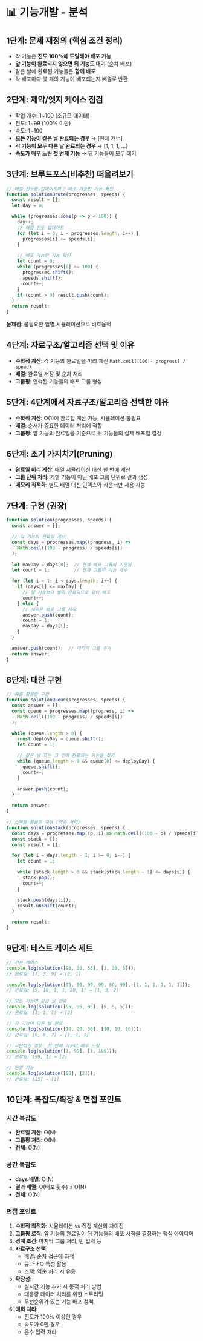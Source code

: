 # 📊 기능개발 - 분석

## 1단계: 문제 재정의 (핵심 조건 정리)

- 각 기능은 **진도 100%에 도달해야 배포 가능**
- **앞 기능이 완료되지 않으면 뒤 기능도 대기** (순차 배포)
- 같은 날에 완료된 기능들은 **함께 배포**
- 각 배포마다 몇 개의 기능이 배포되는지 배열로 반환

## 2단계: 제약/엣지 케이스 점검

- 작업 개수: 1~100 (소규모 데이터)
- 진도: 1~99 (100% 미만)
- 속도: 1~100
- **모든 기능이 같은 날 완료되는 경우** → [전체 개수]
- **각 기능이 모두 다른 날 완료되는 경우** → [1, 1, 1, ...]
- **속도가 매우 느린 첫 번째 기능** → 뒤 기능들이 모두 대기

## 3단계: 브루트포스(비추천) 떠올려보기

```javascript
// 매일 진도를 업데이트하고 배포 가능한 기능 확인
function solutionBrute(progresses, speeds) {
  const result = [];
  let day = 0;

  while (progresses.some(p => p < 100)) {
    day++;
    // 매일 진도 업데이트
    for (let i = 0; i < progresses.length; i++) {
      progresses[i] += speeds[i];
    }

    // 배포 가능한 기능 확인
    let count = 0;
    while (progresses[0] >= 100) {
      progresses.shift();
      speeds.shift();
      count++;
    }
    if (count > 0) result.push(count);
  }
  return result;
}
```
**문제점**: 불필요한 일별 시뮬레이션으로 비효율적

## 4단계: 자료구조/알고리즘 선택 및 이유

- **수학적 계산**: 각 기능의 완료일을 미리 계산 `Math.ceil((100 - progress) / speed)`
- **배열**: 완료일 저장 및 순차 처리
- **그룹핑**: 연속된 기능들의 배포 그룹 형성

## 5단계: 4단계에서 자료구조/알고리즘 선택한 이유

- **수학적 계산**: O(1)에 완료일 계산 가능, 시뮬레이션 불필요
- **배열**: 순서가 중요한 데이터 처리에 적합
- **그룹핑**: 앞 기능의 완료일을 기준으로 뒤 기능들의 실제 배포일 결정

## 6단계: 조기 가지치기(Pruning)

- **완료일 미리 계산**: 매일 시뮬레이션 대신 한 번에 계산
- **그룹 단위 처리**: 개별 기능이 아닌 배포 그룹 단위로 결과 생성
- **메모리 최적화**: 별도 배열 대신 인덱스와 카운터만 사용 가능

## 7단계: 구현 (권장)

```javascript
function solution(progresses, speeds) {
  const answer = [];

  // 각 기능의 완료일 계산
  const days = progresses.map((progress, i) =>
    Math.ceil((100 - progress) / speeds[i])
  );

  let maxDay = days[0];  // 현재 배포 그룹의 기준일
  let count = 1;         // 현재 그룹의 기능 개수

  for (let i = 1; i < days.length; i++) {
    if (days[i] <= maxDay) {
      // 앞 기능보다 빨리 완료되므로 같이 배포
      count++;
    } else {
      // 새로운 배포 그룹 시작
      answer.push(count);
      count = 1;
      maxDay = days[i];
    }
  }

  answer.push(count);  // 마지막 그룹 추가
  return answer;
}
```

## 8단계: 대안 구현

```javascript
// 큐를 활용한 구현
function solutionQueue(progresses, speeds) {
  const answer = [];
  const queue = progresses.map((progress, i) =>
    Math.ceil((100 - progress) / speeds[i])
  );

  while (queue.length > 0) {
    const deployDay = queue.shift();
    let count = 1;

    // 같은 날 또는 그 전에 완료되는 기능들 찾기
    while (queue.length > 0 && queue[0] <= deployDay) {
      queue.shift();
      count++;
    }

    answer.push(count);
  }

  return answer;
}

// 스택을 활용한 구현 (역순 처리)
function solutionStack(progresses, speeds) {
  const days = progresses.map((p, i) => Math.ceil((100 - p) / speeds[i]));
  const stack = [];
  const result = [];

  for (let i = days.length - 1; i >= 0; i--) {
    let count = 1;

    while (stack.length > 0 && stack[stack.length - 1] <= days[i]) {
      stack.pop();
      count++;
    }

    stack.push(days[i]);
    result.unshift(count);
  }

  return result;
}
```

## 9단계: 테스트 케이스 세트

```javascript
// 기본 케이스
console.log(solution([93, 30, 55], [1, 30, 5]));
// 완료일: [7, 3, 9] → [2, 1]

console.log(solution([95, 90, 99, 99, 80, 99], [1, 1, 1, 1, 1, 1]));
// 완료일: [5, 10, 1, 1, 20, 1] → [1, 3, 2]

// 모든 기능이 같은 날 완료
console.log(solution([95, 95, 95], [5, 5, 5]));
// 완료일: [1, 1, 1] → [3]

// 각 기능이 다른 날 완료
console.log(solution([10, 20, 30], [10, 10, 10]));
// 완료일: [9, 8, 7] → [1, 1, 1]

// 극단적인 경우: 첫 번째 기능이 매우 느림
console.log(solution([1, 99], [1, 100]));
// 완료일: [99, 1] → [2]

// 단일 기능
console.log(solution([50], [2]));
// 완료일: [25] → [1]
```

## 10단계: 복잡도/확장 & 면접 포인트

### 시간 복잡도
- **완료일 계산**: O(N)
- **그룹핑 처리**: O(N)
- **전체**: O(N)

### 공간 복잡도
- **days 배열**: O(N)
- **결과 배열**: O(배포 횟수) ≤ O(N)
- **전체**: O(N)

### 면접 포인트
1. **수학적 최적화**: 시뮬레이션 vs 직접 계산의 차이점
2. **그룹핑 로직**: 앞 기능의 완료일이 뒤 기능들의 배포 시점을 결정하는 핵심 아이디어
3. **경계 조건**: 마지막 그룹 처리, 빈 입력 등
4. **자료구조 선택**:
   - 배열: 순차 접근에 최적
   - 큐: FIFO 특성 활용
   - 스택: 역순 처리 시 유용
5. **확장성**:
   - 실시간 기능 추가 시 동적 처리 방법
   - 대용량 데이터 처리를 위한 스트리밍
   - 우선순위가 있는 기능 배포 정책
6. **예외 처리**:
   - 진도가 100% 이상인 경우
   - 속도가 0인 경우
   - 음수 입력 처리